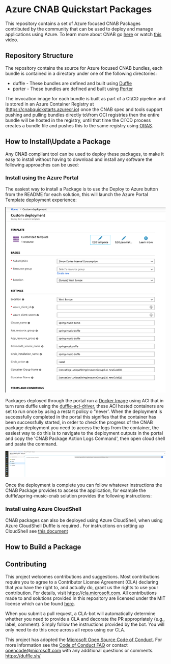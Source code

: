 # Azure CNAB Quickstart Packages 

This repository contains a set of Azure focused CNAB Packages contributed by the community that can be used to deploy and manage applications using Azure. To learn more about CNAB go [here](https://cnab.io/) or watch [this](https://www.youtube.com/watch?v=r6aqKhvdsRs) video.

## Repository Structure

The repository contains the source for Azure focused CNAB bundles, each bundle is contained in a directory under one of the following directories:

* duffle - These bundles are defined and built using [Duffle](https://duffle.sh/ 'The duffle website')
* porter - These bundles are defined and built using [Porter](https://porter.sh/ 'The porter website')

The invocation image for each bundle is built as part of a CI\CD pipeline and is stored in an Azure Container Registry at (https://cnabquickstarts.azurecr.io) once the CNAB spec and tools support pushing and pulling bundles directly to\from  OCI registries then the entire bundle will be hosted in the registry, until that time the CI`CD process creates a bundle file and pushes this to the same registry using [ORAS](https://github.com/deislabs/oras).

## How to Install\Update a Package

Any CNAB compliant tool can be used to deploy these packages, to make it easy to install without having to download and install any software the following approaches can be used:

### Install using the Azure Portal

The easiest way to install a Package is to use the Deploy to Azure button from the README for each solution, this will launch the Azure Portal Template deployment experience:

![portal-template-deployment](./images/portal-template-deployment.png)

Packages deployed through the portal run a [Docker Image](./client/duffle-aci-docker) using ACI that in turn runs duffle using the [duffle-aci-driver](https://github.com/deislabs/duffle-aci-driver), these ACI hosted containers are set to run once by using a restart policy o "never'. When the deployment is successfully completed in the portal this signifies that the container has been successfully started, in order to check the progress of the CNAB package deployment you need to access the logs from the container, the easiest way to do this is to navigate to the deployment outputs in the portal and copy the 'CNAB Package Action Logs Command', then open cloud shell and paste the command.

![portal-template-deployment-outputs](./images/portal-template-deployment-outputs.png)

Once the deployment is complete you can follow whatever instructions the CNAB Package provides to access the application, for example the duffle\spring-music-cnab solution provides the following instructions:

### Install using Azure CloudShell

CNAB packages can also be deployed using Azure CloudShell, when using Azure CloudShell Duffle is required . For instructions on setting up CloudShell see [this document](set_up_cloudshell.md) 

## How to Build a Package

## Contributing

This project welcomes contributions and suggestions.  Most contributions require you to agree to a
Contributor License Agreement (CLA) declaring that you have the right to, and actually do, grant us
the rights to use your contribution. For details, visit https://cla.microsoft.com. All contributions made to and solutions provided in this repository are licensed under the MIT license which can be found [here](LICENSE).

When you submit a pull request, a CLA-bot will automatically determine whether you need to provide
a CLA and decorate the PR appropriately (e.g., label, comment). Simply follow the instructions
provided by the bot. You will only need to do this once across all repos using our CLA.

This project has adopted the [Microsoft Open Source Code of Conduct](https://opensource.microsoft.com/codeofconduct/).
For more information see the [Code of Conduct FAQ](https://opensource.microsoft.com/codeofconduct/faq/) or
contact [opencode@microsoft.com](mailto:opencode@microsoft.com) with any additional questions or comments.
https://duffle.sh/
